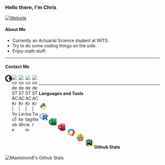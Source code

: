### Hello there, I'm Chris

[![Website](https://img.shields.io/website?label=chrisduplessis.com&style=flat&url=https%3A%2F%2Fchrisduplessis.com)](website)

#### About Me

- Currently an Actuarial Science student at WITS.
- Try to do some coding things on the side.
- Enjoy math stuff.

---

#### Contact Me

[<img align="left" alt="codeSTACKr.com" width="22px" src="https://raw.githubusercontent.com/iconic/open-iconic/master/svg/globe.svg" />][website]
[<img align="left" alt="codeSTACKr | YouTube" width="22px" src="https://cdn.jsdelivr.net/npm/simple-icons@v3/icons/facebook.svg" />][facebook]
[<img align="left" alt="codeSTACKr | LinkedIn" width="22px" src="https://cdn.jsdelivr.net/npm/simple-icons@v3/icons/linkedin.svg" />][linkedin]
[<img align="left" alt="codeSTACKr | Instagram" width="22px" src="https://cdn.jsdelivr.net/npm/simple-icons@v3/icons/instagram.svg" />][instagram]
[<img align="left" alt="codeSTACKr | Twitter" width="22px" src="https://cdn.jsdelivr.net/npm/simple-icons@v3/icons/stackoverflow.svg" />][stackoverflow]

<br />

---

#### Languages and Tools

<code><img height="30" width="30" src="assets/python.png">
<img align="left" height="30" width="30" src="assets/r.png">
<img align="left" height="30" width="30" src="assets/excel.png">
<img align="left" height="30" width="30" src="assets/access.png">
<img align="left" height="30" width="30" src="assets/gcp.png">
<img align="left" height="30" width="30" src="assets/travisci.png">
<img align="left" height="30" width="30" src="assets/pycharm.png"></code>

#### Github Stats

<img align="left" alt="Maelstrom6's Github Stats" src="https://github-readme-stats.vercel.app/api?username=Maelstrom6&show_icons=true&theme=dark" />



<!-- end -->

[website]: https://chrisduplessis.com
[facebook]: https://web.facebook.com/christopher.duplessis.3
[stackoverflow]: https://github.com/Maelstrom6
[linkedin]: https://stackoverflow.com/users/13663100/maelstrom
[instagram]: https://www.instagram.com/christopherdu_plessis/?hl=en

<!-- [![pypi version](https://img.shields.io/pypi/v/sympy.svg)](https://pypi.python.org/pypi/sympy)
[![Build status](https://secure.travis-ci.org/sympy/sympy.svg?branch=master)](https://travis-ci.org/sympy/sympy)
[![Join the chat at https://gitter.im/sympy/sympy](https://badges.gitter.im/Join%20Chat.svg)](https://gitter.im/sympy/sympy?utm_source=badge&utm_medium=badge&utm_campaign=pr-badge&utm_content=badge)
[![Zenodo Badge](https://zenodo.org/badge/18918/sympy/sympy.svg)](https://zenodo.org/badge/latestdoi/18918/sympy/sympy)
[![codecov Badge](https://codecov.io/gh/sympy/sympy/branch/master/graph/badge.svg)](https
://codecov.io/gh/sympy/sympy) -->

<!-- https://shields.io/ -->
<!-- https://shields.io/category/license -->

